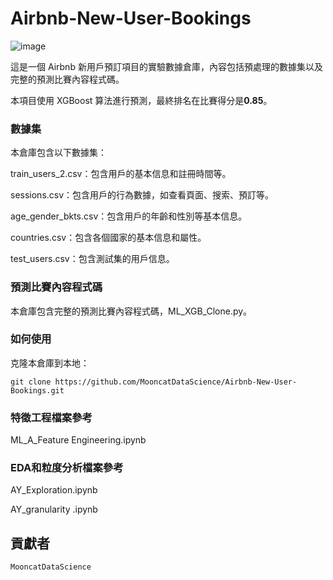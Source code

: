 # Airbnb-New-User-Bookings


![image](https://user-images.githubusercontent.com/48311280/230755373-cce03945-e16b-48d9-ba12-b7c4009c7108.png)

這是一個 Airbnb 新用戶預訂項目的實驗數據倉庫，內容包括預處理的數據集以及完整的預測比賽內容程式碼。

本項目使用 XGBoost 算法進行預測，最終排名在比賽得分是**0.85**。

### 數據集
本倉庫包含以下數據集：

train_users_2.csv：包含用戶的基本信息和註冊時間等。

sessions.csv：包含用戶的行為數據，如查看頁面、搜索、預訂等。

age_gender_bkts.csv：包含用戶的年齡和性別等基本信息。

countries.csv：包含各個國家的基本信息和屬性。

test_users.csv：包含測試集的用戶信息。

### 預測比賽內容程式碼

本倉庫包含完整的預測比賽內容程式碼，ML_XGB_Clone.py。


### 如何使用

克隆本倉庫到本地：
```
git clone https://github.com/MooncatDataScience/Airbnb-New-User-Bookings.git
```

### 特徵工程檔案參考
ML_A_Feature Engineering.ipynb

### EDA和粒度分析檔案參考
AY_Exploration.ipynb

AY_granularity .ipynb

## 貢獻者
`MooncatDataScience`


